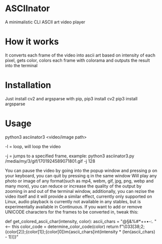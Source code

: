 # ASCIInator
A minimalistic CLI ASCII art video player

# How it works
It converts each frame of the video into ascii art based on intensity of each pixel, gets color, colors each frame with colorama and outputs the result into the terminal

# Installation
Just install cv2 and argsparse with pip,
pip3 install cv2
pip3 install argsparse

# Usage
python3 asciinator3  <video/image path>

-l = loop, will loop the video

-j = jumps to a specified frame, example: python3 asciinator3.py /media/my/3/gif/1701924589071801.gif  -j 128

You can pause the video by going into the popup window and pressing p on your keyboard, you can quit by pressing q in the same window
Will play any photo or image of any format(such as mp4, webm, gif, jpg, png, webp and many more), you can reduce or increase the quality of the output by zooming in and out of the terminal window, additionally, you can rezise the video itself and it will provide a similar effect, currently only supported on Linux, audio playback is currently not available in any stables, but is experimentally available in Continuous.
If you want to add or remove UNICODE characters for the frames to be converted in, tweak this:

def get_colored_ascii_char(intensity, color):
    ascii_chars = "@§&%#*+=•-:. " <-- this
    color_code = determine_color_code(color)
    return f"\033[38;2;{color[2]};{color[1]};{color[0]}m{ascii_chars[int(intensity * (len(ascii_chars) - 1))]}"

